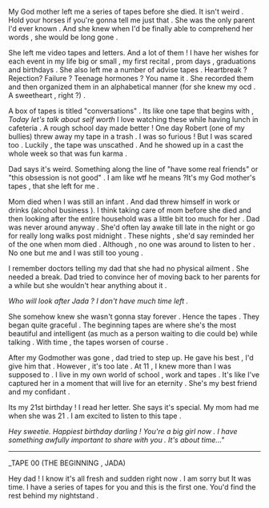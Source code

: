 My God mother left me a series of tapes before she died. It isn't weird . Hold your horses if you're gonna tell me just that . She was the only parent I'd ever known . And she knew when I'd be finally able to comprehend her words , she would be long gone . 

She left me video tapes and letters. And a lot of them ! I have her wishes for each event in my life big or small , my first recital , prom days , graduations and birthdays . She also left me a number of advise tapes . Heartbreak ? Rejection? Failure ? Teenage hormones ? You name it . She recorded them and then organized them in an alphabetical manner (for she knew my ocd . A sweetheart , right ?) .

A box of tapes is titled "conversations" . Its like one tape that begins with ,
_Today let's talk about self worth_
I love watching these while having lunch in cafeteria . A rough school day made better ! 
One day Robert (one of my bullies) threw away my tape in a trash . I was so furious ! But I was scared too . Luckily , the tape was unscathed . And he showed up in a cast the whole week so that was fun karma .

Dad says it's weird. Something along the line of "have some real friends" or "this obsession is not good" . I am like wtf he means ?It's my God mother's tapes , that she left for me .

Mom died when I was still an infant . And dad threw himself in work or drinks (alcohol business ). I think taking care of mom before she died and then looking after the entire household was a little bit too much for her . Dad was never around anyway . She'd often lay awake till late in the night or go for really long walks post midnight . These nights , she'd say reminded her of the one when mom died . Although , no one was around to listen to her . No one but me and I was still too young .

I remember doctors telling my dad that she had no physical ailment . She needed a break. Dad tried to convince her of moving back to her parents for a while but she wouldn't hear anything about it . 

_Who will look after Jada ? I don't have much time left ._

She somehow knew she wasn't gonna stay forever . Hence the tapes . They began quite graceful . The beginning tapes are where she's the most beautiful and intelligent (as much as a person waiting to die could be) while talking . With time , the tapes worsen of course .

After my Godmother was gone , dad tried to step up. He gave his best , I'd give him that . However , it's too late . At 11 , I knew more than I was supposed to . I live in my own world of school , work and tapes . It's like I've captured her in a moment that will live for an eternity . She's my best friend and my confidant .

Its my 21st birthday !  I read her letter.  She says it's special. My mom had me when she was 21 .
I am excited to listen to this tape . 

_Hey sweetie. Happiest birthday darling ! You're a big girl now . I have something awfully important to share with you . It's about time..."_

*************************************************
_TAPE 00 (THE BEGINNING , JADA)

Hey dad ! I know it's all fresh and sudden right now . I am sorry but It was time. I have a series of tapes for you and this is the first one.  You'd find the rest behind my nightstand .